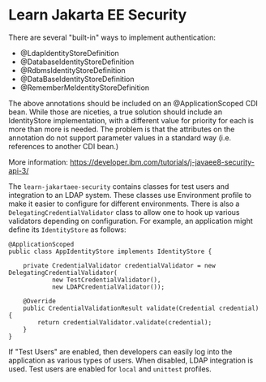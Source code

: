 Learn Jakarta EE Security
=========================

There are several "built-in" ways to implement authentication:

* @LdapIdentityStoreDefinition
* @DatabaseIdentityStoreDefinition
* @RdbmsIdentityStoreDefinition
* @DataBaseIdentityStoreDefinition
* @RememberMeIdentityStoreDefinition

The above annotations should be included on an @ApplicationScoped CDI bean. While those
are niceties, a true solution should include an IdentityStore implementation, with
a different value for priority for each is more than more is needed. The problem
is that the attributes on the annotation do not support parameter values in a standard
way (i.e. references to another CDI bean.)

More information: https://developer.ibm.com/tutorials/j-javaee8-security-api-3/

The `learn-jakartaee-security` contains classes for test users and integration to an
LDAP system. These classes use Environment profile to make it easier to configure for
different environments. There is also a `DelegatingCredentialValidator` class to allow
one to hook up various validators depending on configuration. For example, an
application might define its `IdentityStore` as follows:

```
@ApplicationScoped
public class AppIdentityStore implements IdentityStore {

	private CredentialValidator credentialValidator = new DelegatingCredentialValidator(
			new TestCredentialValidator(),
			new LDAPCredentialValidator());

	@Override
	public CredentialValidationResult validate(Credential credential) {
		return credentialValidator.validate(credential);
	}
}
```

If "Test Users" are enabled, then developers can easily log into the application
as various types of users. When disabled, LDAP integration is used. Test users
are enabled for `local` and `unittest` profiles.

